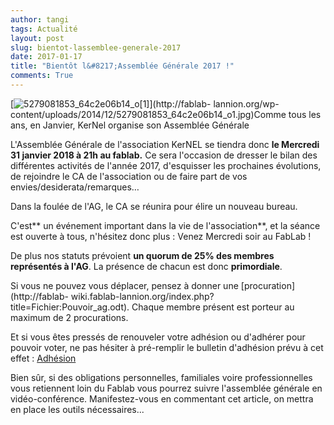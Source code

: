 ```yaml
---
author: tangi
tags: Actualité
layout: post
slug: bientot-lassemblee-generale-2017
date: 2017-01-17
title: "Bientôt l&#8217;Assemblée Générale 2017 !"
comments: True
---
```

[![5279081853_64c2e06b14_o\[1\]](https://static.fablab-lannion.org/5279081853_64c2e06b14_o1-300x234.jpg)](http://fablab-
lannion.org/wp-content/uploads/2014/12/5279081853_64c2e06b14_o1.jpg)Comme tous
les ans, en Janvier, KerNel organise son Assemblée Générale

L'Assemblée Générale de l'association KerNEL se tiendra donc **le Mercredi 31 janvier
2018 à 21h au fablab.** Ce sera l'occasion de dresser le bilan des différentes
activités de l'année 2017, d'esquisser les prochaines évolutions, de rejoindre
le CA de l'association ou de faire part de vos envies/desiderata/remarques…

Dans la foulée de l'AG, le CA se réunira pour élire un nouveau bureau.

C'est** un événement important dans la vie de l'association**, et la séance
est ouverte à tous, n'hésitez donc plus : Venez Mercredi soir au FabLab !

De plus nos statuts prévoient **un quorum de 25% des membres représentés à
l'AG**. La présence de chacun est donc **primordiale**.

Si vous ne pouvez vous déplacer, pensez à donner une
[procuration](http://fablab-
wiki.fablab-lannion.org/index.php?title=Fichier:Pouvoir_ag.odt). Chaque membre
présent est porteur au maximum de 2 procurations.

Et si vous êtes pressés de renouveler votre adhésion ou d'adhérer pour pouvoir
voter, ne pas hésiter à pré-remplir le bulletin d'adhésion prévu à cet effet :
[Adhésion](http://wiki.fablab-lannion.org/index.php?title=Fichier:Fablab-inscription-2018.pdf)

Bien sûr, si des obligations personnelles, familiales voire professionnelles
vous retiennent loin du Fablab vous pourrez suivre l'assemblée générale en
vidéo-conférence. Manifestez-vous en commentant cet article, on mettra en place les outils nécessaires...




